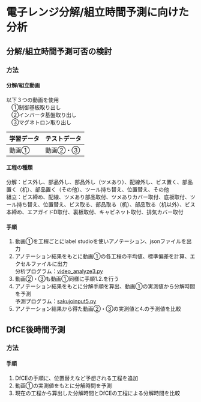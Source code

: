 # 電子レンジ分解/組立時間予測に向けた分析  
## 分解/組立時間予測可否の検討
### 方法  
#### 分解/組立動画
以下３つの動画を使用  
　①制御基板取り出し  
　②インバータ基盤取り出し  
　③マグネトロン取り出し

|  学習データ  |  テストデータ  |
| ---- | ---- |
|  動画①  |  動画②・③  |

#### 工程の種類 
分解：ビス外し、部品外し、部品外し（ツメあり）、配線外し、ビス置く、部品置く（机）、部品置く（その他）、ツール持ち替え、位置替え、その他  
組立：ビス締め、配線、ツメあり部品取付、ツメありカバー取付、底板取付、ツール持ち替え、位置替え、ビス取る、部品取る（机）、部品取る（机以外）、ビス本締め、エアガイドD取付、裏板取付、キャビネット取付、排気カバー取付  
#### 手順
1. 動画①を工程ごとにlabel studioを使いアノテーション、jsonファイルを出力
2. アノテーション結果をもとに動画①の各工程の平均値、標準偏差を計算、エクセルファイルに出力  
   分析プログラム：[video_analyze3.py](video_analyze3.py)
3. 動画②・③も動画①同様に手順1.2.を行う
4. アノテーション結果をもとに分解手順を算出、動画①の実測値から分解時間を予測  
   予測プログラム：[sakujoinput5.py](sakujoinput5.py)
5. アノテーション結果から得た動画②・③の実測値と4.の予測値を比較  

## DfCE後時間予測
### 方法
#### 手順
1. DfCEの手順に、位置替えなど予想される工程を追加
2. 動画①の実測値をもとに分解時間を予測
3. 現在の工程から算出した分解時間とDfCEの工程による分解時間を比較

